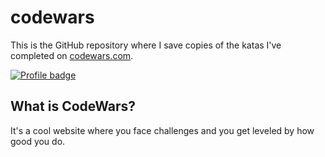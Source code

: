 # codewars

This is the GitHub repository where I save copies of the katas I've completed on [codewars.com](https://www.codewars.com/).

[![Profile badge](https://www.codewars.com/users/lukezyx/badges/large)](https://www.codewars.com/users/lukezyx)

## What is CodeWars?
It's a cool website where you face challenges and you get leveled by how good you do. 
